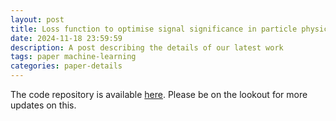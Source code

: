 ```yaml
---
layout: post
title: Loss function to optimise signal significance in particle physics
date: 2024-11-18 23:59:59
description: A post describing the details of our latest work
tags: paper machine-learning
categories: paper-details
---
```


The code repository is available [here](https://github.com/Jai2500/Z-Score-Loss). Please be on the lookout for more updates on this.
